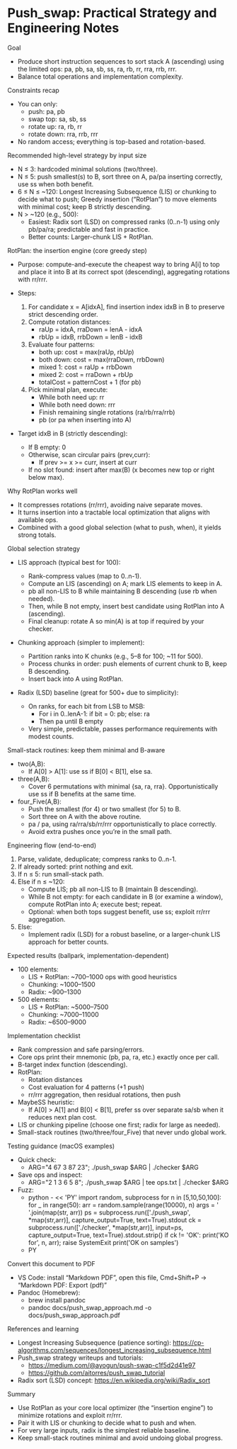 # Push_swap: Practical Strategy and Engineering Notes

Goal
- Produce short instruction sequences to sort stack A (ascending) using the limited ops: pa, pb, sa, sb, ss, ra, rb, rr, rra, rrb, rrr.
- Balance total operations and implementation complexity.

Constraints recap
- You can only:
  - push: pa, pb
  - swap top: sa, sb, ss
  - rotate up: ra, rb, rr
  - rotate down: rra, rrb, rrr
- No random access; everything is top-based and rotation-based.

Recommended high-level strategy by input size
- N ≤ 3: hardcoded minimal solutions (two/three).
- N ≤ 5: push smallest(s) to B, sort three on A, pa/pa inserting correctly, use ss when both benefit.
- 6 ≤ N ≤ ~120: Longest Increasing Subsequence (LIS) or chunking to decide what to push; Greedy insertion (“RotPlan”) to move elements with minimal cost; keep B strictly descending.
- N > ~120 (e.g., 500):
  - Easiest: Radix sort (LSD) on compressed ranks (0..n-1) using only pb/pa/ra; predictable and fast in practice.
  - Better counts: Larger-chunk LIS + RotPlan.

RotPlan: the insertion engine (core greedy step)
- Purpose: compute-and-execute the cheapest way to bring A[i] to top and place it into B at its correct spot (descending), aggregating rotations with rr/rrr.
- Steps:
  1) For candidate x = A[idxA], find insertion index idxB in B to preserve strict descending order.
  2) Compute rotation distances:
     - raUp = idxA, rraDown = lenA - idxA
     - rbUp = idxB, rrbDown = lenB - idxB
  3) Evaluate four patterns:
     - both up: cost = max(raUp, rbUp)
     - both down: cost = max(rraDown, rrbDown)
     - mixed 1: cost = raUp + rrbDown
     - mixed 2: cost = rraDown + rbUp
     - totalCost = patternCost + 1 (for pb)
  4) Pick minimal plan, execute:
     - While both need up: rr
     - While both need down: rrr
     - Finish remaining single rotations (ra/rb/rra/rrb)
     - pb (or pa when inserting into A)

- Target idxB in B (strictly descending):
  - If B empty: 0
  - Otherwise, scan circular pairs (prev,curr):
    - If prev >= x >= curr, insert at curr
  - If no slot found: insert after max(B) (x becomes new top or right below max).

Why RotPlan works well
- It compresses rotations (rr/rrr), avoiding naive separate moves.
- It turns insertion into a tractable local optimization that aligns with available ops.
- Combined with a good global selection (what to push, when), it yields strong totals.

Global selection strategy
- LIS approach (typical best for 100):
  - Rank-compress values (map to 0..n-1).
  - Compute an LIS (ascending) on A; mark LIS elements to keep in A.
  - pb all non-LIS to B while maintaining B descending (use rb when needed).
  - Then, while B not empty, insert best candidate using RotPlan into A (ascending).
  - Final cleanup: rotate A so min(A) is at top if required by your checker.

- Chunking approach (simpler to implement):
  - Partition ranks into K chunks (e.g., 5–8 for 100; ~11 for 500).
  - Process chunks in order: push elements of current chunk to B, keep B descending.
  - Insert back into A using RotPlan.

- Radix (LSD) baseline (great for 500+ due to simplicity):
  - On ranks, for each bit from LSB to MSB:
    - For i in 0..lenA-1: if bit = 0: pb; else: ra
    - Then pa until B empty
  - Very simple, predictable, passes performance requirements with modest counts.

Small-stack routines: keep them minimal and B-aware
- two(A,B):
  - If A[0] > A[1]: use ss if B[0] < B[1], else sa.
- three(A,B):
  - Cover 6 permutations with minimal {sa, ra, rra}. Opportunistically use ss if B benefits at the same time.
- four_Five(A,B):
  - Push the smallest (for 4) or two smallest (for 5) to B.
  - Sort three on A with the above routine.
  - pa / pa, using ra/rra/sb/rr/rrr opportunistically to place correctly.
  - Avoid extra pushes once you’re in the small path.

Engineering flow (end-to-end)
1) Parse, validate, deduplicate; compress ranks to 0..n-1.
2) If already sorted: print nothing and exit.
3) If n ≤ 5: run small-stack path.
4) Else if n ≤ ~120:
   - Compute LIS; pb all non-LIS to B (maintain B descending).
   - While B not empty: for each candidate in B (or examine a window), compute RotPlan into A; execute best; repeat.
   - Optional: when both tops suggest benefit, use ss; exploit rr/rrr aggregation.
5) Else:
   - Implement radix (LSD) for a robust baseline, or a larger-chunk LIS approach for better counts.

Expected results (ballpark, implementation-dependent)
- 100 elements:
  - LIS + RotPlan: ~700–1000 ops with good heuristics
  - Chunking: ~1000–1500
  - Radix: ~900–1300
- 500 elements:
  - LIS + RotPlan: ~5000–7500
  - Chunking: ~7000–11000
  - Radix: ~6500–9000

Implementation checklist
- Rank compression and safe parsing/errors.
- Core ops print their mnemonic (pb, pa, ra, etc.) exactly once per call.
- B-target index function (descending).
- RotPlan:
  - Rotation distances
  - Cost evaluation for 4 patterns (+1 push)
  - rr/rrr aggregation, then residual rotations, then push
- MaybeSS heuristic:
  - If A[0] > A[1] and B[0] < B[1], prefer ss over separate sa/sb when it reduces next plan cost.
- LIS or chunking pipeline (choose one first; radix for large as needed).
- Small-stack routines (two/three/four_Five) that never undo global work.

Testing guidance (macOS examples)
- Quick check:
  - ARG="4 67 3 87 23"; ./push_swap $ARG | ./checker $ARG
- Save ops and inspect:
  - ARG="2 1 3 6 5 8"; ./push_swap $ARG | tee ops.txt | ./checker $ARG
- Fuzz:
  - python - << 'PY'
    import random, subprocess
    for n in [5,10,50,100]:
        for _ in range(50):
            arr = random.sample(range(10000), n)
            args = ' '.join(map(str, arr))
            ps = subprocess.run(['./push_swap', *map(str,arr)], capture_output=True, text=True).stdout
            ck = subprocess.run(['./checker', *map(str,arr)], input=ps, capture_output=True, text=True).stdout.strip()
            if ck != 'OK': print('KO for', n, arr); raise SystemExit
    print('OK on samples')
  - PY

Convert this document to PDF
- VS Code: install “Markdown PDF”, open this file, Cmd+Shift+P → “Markdown PDF: Export (pdf)”
- Pandoc (Homebrew):
  - brew install pandoc
  - pandoc docs/push_swap_approach.md -o docs/push_swap_approach.pdf

References and learning
- Longest Increasing Subsequence (patience sorting): https://cp-algorithms.com/sequences/longest_increasing_subsequence.html
- Push_swap strategy writeups and tutorials:
  - https://medium.com/@ayogun/push-swap-c1f5d2d41e97
  - https://github.com/aitorres/push_swap_tutorial
- Radix sort (LSD) concept: https://en.wikipedia.org/wiki/Radix_sort

Summary
- Use RotPlan as your core local optimizer (the “insertion engine”) to minimize rotations and exploit rr/rrr.
- Pair it with LIS or chunking to decide what to push and when.
- For very large inputs, radix is the simplest reliable baseline.
- Keep small-stack routines minimal and avoid undoing global progress.